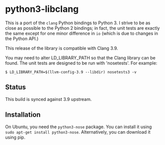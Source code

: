 python3-libclang
================

This is a port of the `clang` Python bindings to Python 3. I strive to be as
close as possible to the Python 2 bindings; in fact, the unit tests are
exactly the same except for one minor difference in `io` (which is due to
changes in the Python API.)

This release of the library is compatible with Clang 3.9.

You may need to alter LD_LIBRARY_PATH so that the Clang library can be
found. The unit tests are designed to be run with 'nosetests'. For example:


    $ LD_LIBRARY_PATH=$(llvm-config-3.9 --libdir) nosetests3 -v

Status
------

This build is synced against 3.9 upstream.

Installation
------------

On Ubuntu, you need the `python3-nose` package. You can install it using
`sudo apt-get install python3-nose`. Alternatively, you can download it using
pip.
